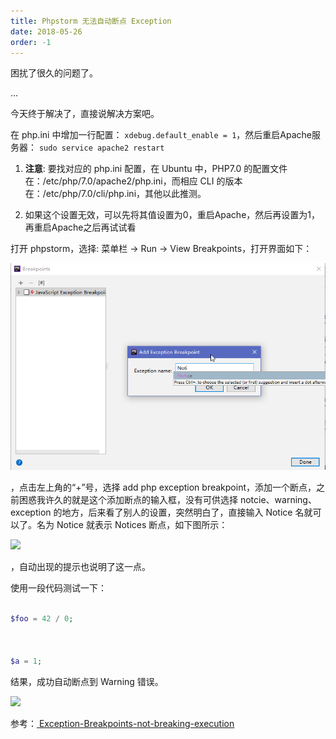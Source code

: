 ```yaml
---
title: Phpstorm 无法自动断点 Exception
date: 2018-05-26
order: -1
---
```


困扰了很久的问题了。

  

...

  

今天终于解决了，直接说解决方案吧。

  

在 php.ini 中增加一行配置： `xdebug.default_enable = 1`，然后重启Apache服务器： `sudo service apache2 restart`

1. **注意**: 要找对应的 php.ini 配置，在 Ubuntu 中，PHP7.0 的配置文件在：/etc/php/7.0/apache2/php.ini，而相应 CLI 的版本在：/etc/php/7.0/cli/php.ini，其他以此推测。

2. 如果这个设置无效，可以先将其值设置为0，重启Apache，然后再设置为1，再重启Apache之后再试试看

  

打开 phpstorm，选择: 菜单栏 -> Run -> View Breakpoints，打开界面如下：

  

![](/blog/imgs/2112ed87ae129b4f62590c5117bb625c.png)

  

，点击左上角的“+”号，选择 add php exception breakpoint，添加一个断点，之前困惑我许久的就是这个添加断点的输入框，没有可供选择 notcie、warning、exception 的地方，后来看了别人的设置，突然明白了，直接输入 Notice 名就可以了。名为 Notice 就表示 Notices 断点，如下图所示：

  

![](/blog/imgs/55e505339725afcbf8cf5c31fed445f2.png)

  

，自动出现的提示也说明了这一点。

  

使用一段代码测试一下：

``` php

$foo = 42 / 0;

  

$a = 1;

```

  

结果，成功自动断点到 Warning 错误。

  

![](http://feiffy.cc/w/images/5/5b/Phpstorm-003.png)

  

参考：<a href="https://intellij-support.jetbrains.com/hc/en-us/community/posts/115000020804-Exception-Breakpoints-not-breaking-execution" target="_blank" rel="noopener noreferrer"> Exception-Breakpoints-not-breaking-execution</a>